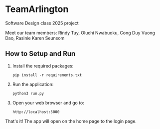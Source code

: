 # TeamArlington
Software Design class 2025 project 

Meet our team members: 
Rindy Tuy, 
Oluchi Nwabuoku,
Cong Duy Vuong Dao,
Rasinie Karen Seunsom

## How to Setup and Run

1. Install the required packages:
   ```
   pip install -r requirements.txt
   ```

2. Run the application:
   ```
   python3 run.py
   ```

3. Open your web browser and go to:
   ```
   http://localhost:5000
   ```

That's it! The app will open on the home page to the login page.

